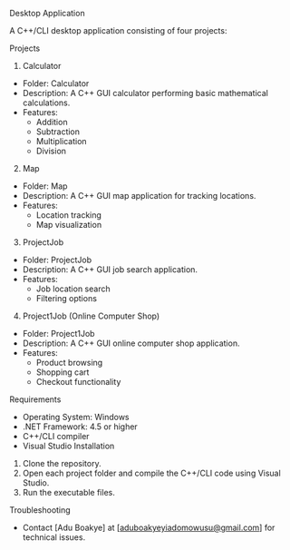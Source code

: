 
Desktop Application

A C++/CLI desktop application consisting of four projects:

Projects

1. Calculator

- Folder: Calculator
- Description: A C++ GUI calculator performing basic mathematical calculations.
- Features:
    - Addition
    - Subtraction
    - Multiplication
    - Division

2. Map

- Folder: Map
- Description: A C++ GUI map application for tracking locations.
- Features:
    - Location tracking
    - Map visualization

3. ProjectJob

- Folder: ProjectJob
- Description: A C++ GUI job search application.
- Features:
    - Job location search
    - Filtering options

4. Project1Job (Online Computer Shop)

- Folder: Project1Job
- Description: A C++ GUI online computer shop application.
- Features:
    - Product browsing
    - Shopping cart
    - Checkout functionality

Requirements

- Operating System: Windows
- .NET Framework: 4.5 or higher
- C++/CLI compiler
- Visual Studio
Installation

1. Clone the repository.
2. Open each project folder and compile the C++/CLI code using Visual Studio.
3. Run the executable files.

Troubleshooting

- Contact [Adu Boakye] at [aduboakyeyiadomowusu@gmail.com] for technical issues.

